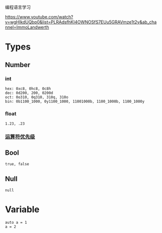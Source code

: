 编程语言学习

https://www.youtube.com/watch?v=wgHIkdUQbp0&list=PLRAdsfhKI4OWNOSfS7EUu5GRAVmze1t2y&ab_channel=ImmoLandwerth

# Types

## Number

### int
```
hex: 0xc8, 0hc8, 0c8h
dec: 0d200, 200, 0200d
oct: 0o310, 0q310, 310q, 310o
bin: 0b1100_1000, 0y1100_1000, 11001000b, 1100_1000b, 1100_1000y
```

### float
```
1.23, .23
```

### [运算符优先级](https://developer.mozilla.org/zh-CN/docs/Web/JavaScript/Reference/Operators/Operator_Precedence)


## Bool
```
true, false
```

## Null
```
null
```

# Variable
```
auto a = 1
a = 2
```